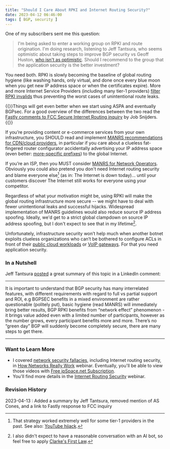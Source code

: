 ```yaml
---
title: "Should I Care About RPKI and Internet Routing Security?"
date: 2023-04-12 06:46:00
tags: [ BGP, security ]
---
```

One of my subscribers sent me this question:

> I'm being asked to enter a working group on RPKI and route origination. I'm doing research, listening to Jeff Tantsura, who seems optimistic about taking steps to improve BGP security vs Geoff Huston, [who isn't as optimistic](https://www.potaroo.net/ispcol/2022-12/securedrouting.html). Should I recommend to the group that the application security is the better investment?

You need both. RPKI is slowly becoming the baseline of global routing hygiene (like washing hands, only virtual, and done once every blue moon when you get new IP address space or when the certificates expire). More and more Internet Service Providers (including many tier-1 providers) [filter RPKI invalids](https://www.manrs.org/netops/participants/) thus preventing the worst cases of unintentional route leaks.
<!--more-->
{{<note info>}}Things will get even better when we start using ASPA and eventually BGPsec. For a good overview of the differences between the two read the [Fastly comments to FCC Secure Internet Routing inquiry](https://sobornost.net/~job/fastly-fcc-noi-secure-internet-routing-reply-comments-20220510-201259363-pdf.pdf) by Job Snijders.{{</note>}}

If you’re providing content or e-commerce services from your own infrastructure, you SHOULD read and implement [MANRS recommendations for CDN/cloud providers](https://www.manrs.org/cdn-cloud-providers/), in particular if you care about a clueless fat-fingered router configurator accidentally advertising your IP address space (even better: [more-specific prefixes](/2019/07/rant-some-internet-service-providers/)) to the global Internet.

If you’re an ISP, then you MUST consider [MANRS for Network Operators](https://www.manrs.org/netops/). Obviously you could also pretend you don't need Internet routing security and blame everyone else[^T1] (as in: The Internet is down today)... until your customers discover The Internet still works for everyone using your competitor.

[^T1]: That strategy worked extremely well for some tier-1 providers in the past. See also: [YouTube hijack](https://www.ripe.net/publications/news/industry-developments/youtube-hijacking-a-ripe-ncc-ris-case-study).

Regardless of what your motivation might be, using RPKI will make the global routing infrastructure more secure -- we might have to deal with fewer unintentional leaks and successful hijacks. Widespread implementation of MANRS guidelines would also reduce source IP address spoofing. Ideally, we'd get to a strict global clampdown on source IP address spoofing, but I don't expect to see that in my lifetime[^LT].

[^LT]: I also didn't expect to have a reasonable conversation with an AI bot, so feel free to apply [Clarke's First Law](https://en.wikipedia.org/wiki/Clarke%27s_three_laws).

Unfortunately, infrastructure security won’t help much when another botnet exploits clueless organizations who can’t be bothered to configure ACLs in front of their [public cloud workloads](https://blog.cloudflare.com/memcrashed-major-amplification-attacks-from-port-11211/) or [VoIP gateways](https://blog.cloudflare.com/cve-2022-26143/). For that you need application security.

### In a Nutshell

Jeff Tantsura [posted](https://www.linkedin.com/feed/update/urn:li:activity:7051954643303571457/) a great summary of this topic in a LinkedIn comment:

---

It is important to understand that BGP security has many interrelated features, with different requirements with regard to full vs partial support and ROI, e.g BGPSEC benefits in a mixed environment are rather questionable (politely put), basic hygiene (read MANRS) will immediately bring better results, BGP RPKI benefits from “network effect” phenomenon - it brings value added even with a limited number of participants, however as the number grows, every participant benefits more and more.
There’s no “green day” BGP will suddenly become completely secure, there are many steps to get there.

---

### Want to Learn More

* I covered [network security fallacies](https://my.ipspace.net/bin/list?id=Net101#NETSEC), including Internet routing security, in [How Networks Really Work](https://www.ipspace.net/How_Networks_Really_Work) webinar. Eventually, you'll be able to view those videos with [Free ipSpace.net Subscription](https://www.ipspace.net/Subscription/Free).
* You'll find more details in the [Internet Routing Security](https://www.ipspace.net/Internet_Routing_Security) webinar.

### Revision History

2023-04-13
: Added a summary by Jeff Tantsura, removed mention of AS Cones,  and a link to Fastly response to FCC inquiry
